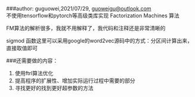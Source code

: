 ###author: guguowei,2021/07/29, guoweigu@outlook.com  
不使用tensorflow和pytorch等高级类库实现 Factorization Machines 算法  

FM算法的解析很多，我就不用解释了，我代码和注释还是非常清晰的    

sigmod  函数这里可以采用google的word2vec源码中的方式：分区间计算出来，直接取值即可  

###还需要做的内容：
1. 使用ftrl算法优化  
2. 提高程序的扩展性、增加实际运行过程中需要的部分  
3. 寻找更好的找到更好超参数的方法  
